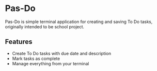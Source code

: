 # Pas-Do
Pas-Do is simple terminal application for creating and saving To Do tasks, originally intended to be school project.
## Features
* Create To Do tasks with due date and description
* Mark tasks as complete
* Manage everything from your terminal
